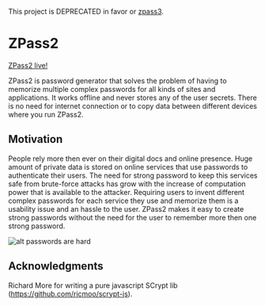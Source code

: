 This project is DEPRECATED in favor or [zpass3](https://github.com/jclopes/zpass3).

ZPass2
======
[ZPass2 live!](http://zpass2.jclopes.net)

ZPass2 is password generator that solves the problem of having to memorize multiple complex passwords for all kinds of sites and applications.
It works offline and never stores any of the user secrets. There is no need for internet connection or to copy data between different devices where you run ZPass2.

Motivation
---
People rely more then ever on their digital docs and online presence.
Huge amount of private data is stored on online services that use passwords to authenticate their users.
The need for strong password to keep this services safe from brute-force attacks has grow with the increase of computation power that is available to the attacker.
Requiring users to invent different complex passwords for each service they use and memorize them is a usability issue and an hassle to the user.
ZPass2 makes it easy to create strong passwords without the need for the user to remember more then one strong password.

![alt passwords are hard](http://imgs.xkcd.com/comics/password_strength.png)

Acknowledgments
---
Richard More for writing a pure javascript SCrypt lib (https://github.com/ricmoo/scrypt-js).
